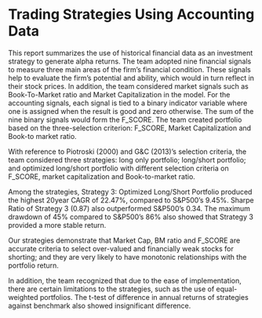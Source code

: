 # Trading Strategies Using Accounting Data
 
This report summarizes the use of historical financial data as an investment strategy to generate alpha returns. The team adopted nine financial signals to measure three main areas of the firm’s financial condition. These signals help to evaluate the firm’s potential and ability, which would in turn reflect in their stock prices. In addition, the team considered market signals such as Book-To-Market ratio and Market Capitalization in the model. For the accounting signals, each signal is tied to a binary indicator variable where one is assigned when the result is good and zero otherwise. The sum of the nine binary signals would form the F_SCORE. The team created portfolio based on the three-selection criterion: F_SCORE, Market Capitalization and Book-to market ratio.

With reference to Piotroski (2000) and G&C (2013)’s selection criteria, the team considered three strategies: long only portfolio; long/short portfolio; and optimized long/short portfolio with different selection criteria on F_SCORE, market capitalization and Book-to-market ratio.

Among the strategies, Strategy 3: Optimized Long/Short Portfolio produced the highest 20year CAGR of 22.47%, compared to S&P500’s 9.45%. Sharpe Ratio of Strategy 3 (0.87) also outperformed S&P500’s 0.34. The maximum drawdown of 45% compared to S&P500’s 86% also showed that Strategy 3 provided a more stable return.

Our strategies demonstrate that Market Cap, BM ratio and F_SCORE are accurate criteria to select over-valued and financially weak stocks for shorting; and they are very likely to have monotonic relationships with the portfolio return.

In addition, the team recognized that due to the ease of implementation, there are certain limitations to the strategies, such as the use of equal-weighted portfolios. The t-test of difference in annual returns of strategies against benchmark also showed insignificant difference.
